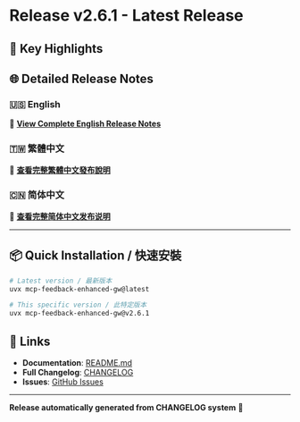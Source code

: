 # Release v2.6.1 - Latest Release

## 🌟 Key Highlights


## 🌐 Detailed Release Notes

### 🇺🇸 English
📖 **[View Complete English Release Notes](https://github.com/nullmastermind/mcp-feedback-enhanced/blob/main/RELEASE_NOTES/CHANGELOG.en.md)**

### 🇹🇼 繁體中文
📖 **[查看完整繁體中文發布說明](https://github.com/nullmastermind/mcp-feedback-enhanced/blob/main/RELEASE_NOTES/CHANGELOG.zh-TW.md)**

### 🇨🇳 简体中文
📖 **[查看完整简体中文发布说明](https://github.com/nullmastermind/mcp-feedback-enhanced/blob/main/RELEASE_NOTES/CHANGELOG.zh-CN.md)**

---

## 📦 Quick Installation / 快速安裝

```bash
# Latest version / 最新版本
uvx mcp-feedback-enhanced-gw@latest

# This specific version / 此特定版本
uvx mcp-feedback-enhanced-gw@v2.6.1
```

## 🔗 Links
- **Documentation**: [README.md](https://github.com/nullmastermind/mcp-feedback-enhanced/blob/main/README.md)
- **Full Changelog**: [CHANGELOG](https://github.com/nullmastermind/mcp-feedback-enhanced/blob/main/RELEASE_NOTES/)
- **Issues**: [GitHub Issues](https://github.com/nullmastermind/mcp-feedback-enhanced/issues)

---
**Release automatically generated from CHANGELOG system** 🤖
